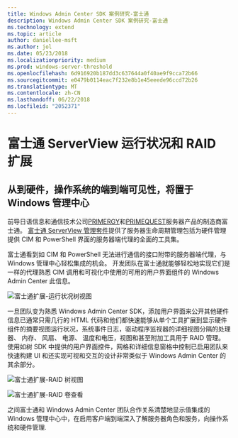```yaml
---
title: Windows Admin Center SDK 案例研究-富士通
description: Windows Admin Center SDK 案例研究-富士通
ms.technology: extend
ms.topic: article
author: daniellee-msft
ms.author: jol
ms.date: 05/23/2018
ms.localizationpriority: medium
ms.prod: windows-server-threshold
ms.openlocfilehash: 6d916920b187dd3c637644a0f40ae9f9cca72b66
ms.sourcegitcommit: e0479b0114eac7f232e8b1e45eeede96ccd72b26
ms.translationtype: MT
ms.contentlocale: zh-CN
ms.lasthandoff: 06/22/2018
ms.locfileid: "2052371"
---
```

# <a name="fujitsu-serverview-health-and-raid-extensions"></a>富士通 ServerView 运行状况和 RAID 扩展

## <a name="bringing-end-to-end-visibility-from-operating-system-to-hardware-into-windows-admin-center"></a>从到硬件，操作系统的端到端可见性，将置于 Windows 管理中心

前导日语信息和通信技术公司[PRIMERGY](http://www.fujitsu.com/fts/products/computing/servers/primergy/)和[PRIMEQUEST](http://www.fujitsu.com/fts/products/computing/servers/mission-critical/)服务器产品的制造商富士通。 [富士通 ServerView 管理套件](http://www.fujitsu.com/fts/products/computing/servers/primergy/management/)提供了服务器生命周期管理包括为硬件管理提供 CIM 和 PowerShell 界面的服务器端代理的全面的工具集。

富士通看到如 CIM 和 PowerShell 无法进行通信的接口附带的服务器端代理，与 Windows 管理中心轻松集成的机会。 开发团队在富士通就能够轻松地实现它们是一样的代理熟悉 CIM 调用和可视化中使用的可用的用户界面组件的 Windows Admin Center 此信息。

![富士通扩展-运行状况树视图](../../media/extend-case-study-fujitsu/health-tree.png)

一旦团队变为熟悉 Windows Admin Center SDK，添加用户界面来公开其他硬件信息已通常只需几行的 HTML 代码和他们都快速能够从单个工具扩展到显示硬件组件的摘要视图运行状况，系统事件日志，驱动程序监视器的详细视图分隔的处理器、 内存、 风扇、 电源、 温度和电压，视图和甚至附加工具用于 RAID 管理。 使用如树 SDK 中提供的用户界面控件，网格和详细信息窗格中控制已启用团队来快速构建 UI 和还实现可视和交互的设计非常类似于 Windows Admin Center 的其余部分。

![富士通扩展-RAID 树视图](../../media/extend-case-study-fujitsu/raid-tree.png)

![富士通扩展-RAID 卷查看](../../media/extend-case-study-fujitsu/raid-volumes.png)

之间富士通和 Windows Admin Center 团队合作关系清楚地显示值集成的 Windows 管理中心中，在启用客户端到端深入了解服务器角色和服务，向操作系统和硬件管理.